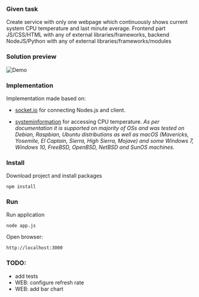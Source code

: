 ### Given task
Create service with only one webpage which continuously shows current system CPU temperature and last minute average. Frontend part JS/CSS/HTML with any of external libraries/frameworks, backend NodeJS/Python with any of external libraries/frameworks/modules

### Solution preview
![Demo](https://user-images.githubusercontent.com/36275311/101298702-f2098900-3837-11eb-9cfd-827b295e7592.gif)

### Implementation
Implementation made based on:
- [socket.io](https://socket.io/) for connecting Nodes.js and client.

- [systeminformation](https://github.com/sebhildebrandt/systeminformation) for accessing CPU temperature. 
*As per documentation it is supported on majority of OSs and was tested on Debian, Raspbian, Ubuntu distributions as well as macOS (Mavericks, Yosemite, El Captain, Sierra, High Sierra, Mojave) and some Windows 7, Windows 10, FreeBSD, OpenBSD, NetBSD and SunOS machines.*


### Install
Download project and install packages
```
npm install
```

### Run
Run application
```
node app.js
```
Open browser:
```
http://localhost:3000
```

### TODO:
- add tests
- WEB: configure refresh rate
- WEB: add bar chart